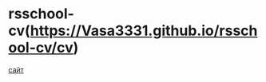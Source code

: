 # rsschool-cv(https://Vasa3331.github.io/rsschool-cv/cv)
[сайт](https://vasa3331.github.io/rsschool-cv/)